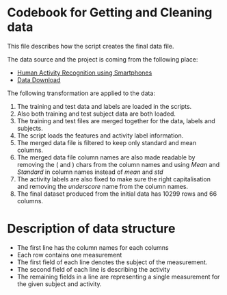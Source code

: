 Codebook for Getting and Cleaning data
======================================

This file describes how the script creates the final data file. 

The data source and the project is coming from the following place: 

- [Human Activity Recognition using Smartphones](http://archive.ics.uci.edu/ml/datasets/Human+Activity+Recognition+Using+Smartphones )
- [Data Download](https://d396qusza40orc.cloudfront.net/getdata%2Fprojectfiles%2FUCI%20HAR%20Dataset.zip)

The following transformation are applied to the data: 

1. The training and test data and labels are loaded in the scripts. 
2. Also both training and test subject data are both loaded. 
3. The training and test files are merged together for the data, labels and subjects.
4. The script loads the features and activity label information.
5. The merged data file is filtered to keep only standard and mean columns.
6. The merged data file column names are also made readable by removing the ( and ) chars from the column names and using _Mean_ and _Standard_ in column names instead of _mean_ and _std_   
7. The activity labels are also fixed to make sure the right capitalisation and removing the _underscore_ name from the column names.
8. The final dataset produced from the initial data has 10299 rows and 66 columns. 

# Description of data structure

- The first line has the column names for each columns
- Each row contains one measurement
- The first field of each line denotes the subject of the measurement. 
- The second field of each line is describing the activity 
- The remaining fields in a line are representing a single measurement for the given subject and activity. 


 

 